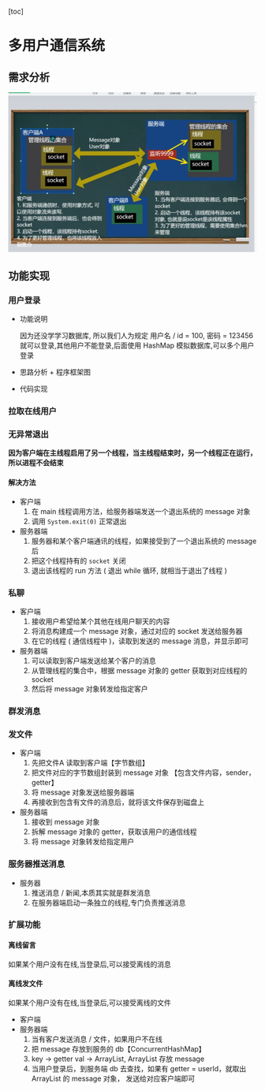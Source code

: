 [toc]

# 多用户通信系统

## 需求分析

![](../images/Java多用户通信系统需求分析.png)

## 功能实现

### 用户登录

- 功能说明

  因为还没学学习数据库, 所以我们人为规定 用户名 / id = 100, 密码 = 123456 就可以登录,其他用户不能登录,后面使用 HashMap 模拟数据库,可以多个用户登录

- 思路分析 + 程序框架图

- 代码实现

### 拉取在线用户

### 无异常退出

**因为客户端在主线程启用了另一个线程，当主线程结束时，另一个线程正在运行，所以进程不会结束**

#### 解决方法

- 客户端
  1. 在 main 线程调用方法，给服务器端发送一个退出系统的 message 对象
  2. 调用 `System.exit(0)` 正常退出 
- 服务器端
  1. 服务器和某个客户端通讯的线程，如果接受到了一个退出系统的 message 后
  2. 把这个线程持有的 `socket` 关闭
  3. 退出该线程的 run 方法 ( 退出 while 循环, 就相当于退出了线程 )

### 私聊

- 客户端
  1. 接收用户希望给某个其他在线用户聊天的内容
  2. 将消息构建成一个 message 对象，通过对应的 socket 发送给服务器
  3. 在它的线程 ( 通信线程中 )，读取到发送的 message 消息，并显示即可
- 服务器端
  1. 可以读取到客户端发送给某个客户的消息
  2. 从管理线程的集合中，根据 message 对象的 getter 获取到对应线程的 socket
  3. 然后将 message 对象转发给指定客户

### 群发消息

### 发文件

- 客户端
  1. 先把文件A 读取到客户端【字节数组】
  2. 把文件对应的字节数组封装到 message 对象 【包含文件内容，sender，getter】
  3. 将 message 对象发送给服务器端
  4. 再接收到包含有文件的消息后，就将该文件保存到磁盘上
- 服务器端
  1. 接收到 message 对象
  2. 拆解 message 对象的 getter，获取该用户的通信线程
  3. 将 message 对象转发给指定用户

### 服务器推送消息

- 服务器
  1. 推送消息 / 新闻,本质其实就是群发消息
  2. 在服务器端启动一条独立的线程,专门负责推送消息

### 扩展功能

#### 离线留言

如果某个用户没有在线,当登录后,可以接受离线的消息

#### 离线发文件

如果某个用户没有在线,当登录后,可以接受离线的文件

- 客户端
- 服务器端
  1. 当有客户发送消息 / 文件，如果用户不在线
  2. 把 message 存放到服务的 db【ConcurrentHashMap】
  3. key -> getter val -> ArrayList, ArrayList 存放 message
  4. 当用户登录后，到服务端 db 去查找，如果有 getter = userId，就取出 ArrayList 的 message 对象， 发送给对应客户端即可